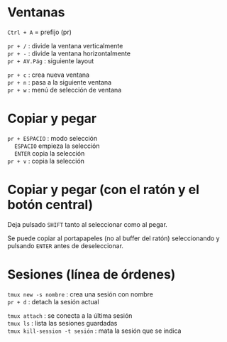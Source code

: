 # Ventanas

`Ctrl + A` = prefijo (pr)

`pr + /`         : divide la ventana verticalmente  
`pr + -`         : divide la ventana horizontalmente  
`pr + AV.Pág`    : siguiente layout  

`pr + c`         : crea nueva ventana  
`pr + n`         : pasa a la siguiente ventana  
`pr + w`         : menú de selección de ventana  


# Copiar y pegar
`pr + ESPACIO`   : modo selección  
 &nbsp; &nbsp;   `ESPACIO` empieza la selección  
 &nbsp; &nbsp;   `ENTER` copia la selección  
`pr + v`         : copia la selección  

# Copiar y pegar (con el ratón y el botón central)
Deja pulsado `SHIFT` tanto al seleccionar como al pegar.  

Se puede copiar al portapapeles (no al buffer del ratón) seleccionando y pulsando `ENTER` antes de deseleccionar.

# Sesiones (línea de órdenes)
`tmux new -s nombre`          : crea una sesión con nombre  
`pr + d`                      : detach la sesión actual  

`tmux attach`                 : se conecta a la última sesión  
`tmux ls`                     : lista las sesiones guardadas  
`tmux kill-session -t sesión` : mata la sesión que se indica  


